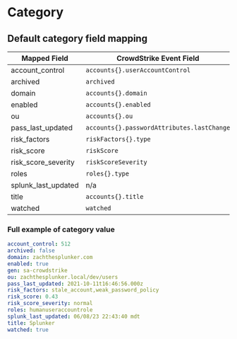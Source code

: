 # Category

## Default category field mapping

Mapped Field | CrowdStrike Event Field | Example value
------------ | ----------------------- | -------------
account_control | `accounts{}.userAccountControl` | 512
archived | `archived` | false
domain | `accounts{}.domain` | zachthesplunker.com
enabled | `accounts{}.enabled` | true
ou | `accounts{}.ou` | zachthesplunker.local/dev/users
pass_last_updated | `accounts{}.passwordAttributes.lastChange` | 2021-10-11t16:46:56.000z
risk_factors | `riskFactors{}.type` | stale_account,weak_password_policy
risk_score | `riskScore` | 0.43
risk_score_severity | `riskScoreSeverity` | normal
roles | `roles{}.type` | humanuseraccountrole,localadmin
splunk_last_updated | n/a | 08/26/22 18:54:42 MDT
title | `accounts{}.title` | splunker
watched | `watched` | true

### Full example of category value

```yaml
account_control: 512
archived: false
domain: zachthesplunker.com
enabled: true
gen: sa-crowdstrike
ou: zachthesplunker.local/dev/users
pass_last_updated: 2021-10-11t16:46:56.000z
risk_factors: stale_account,weak_password_policy
risk_score: 0.43
risk_score_severity: normal
roles: humanuseraccountrole
splunk_last_updated: 06/08/23 22:43:40 mdt
title: Splunker
watched: true
```
